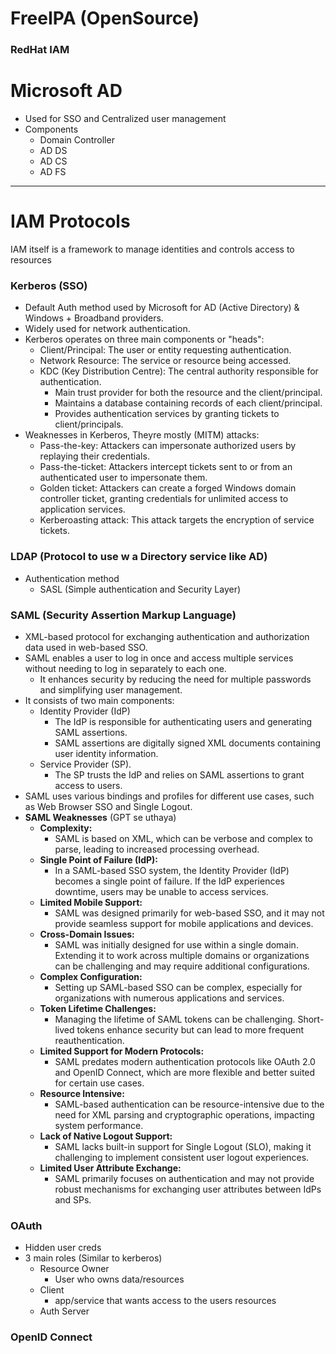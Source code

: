 # FreeIPA (OpenSource)

### RedHat IAM

# Microsoft AD
- Used for SSO and Centralized user management
- Components
	- Domain Controller
	- AD DS
	- AD CS
	- AD FS

---
# IAM Protocols
IAM itself is a framework to manage identities and controls access to resources
### Kerberos (SSO)
- Default Auth method used by Microsoft for AD (Active Directory) & Windows + Broadband providers.
- Widely used for network authentication.
- Kerberos operates on three main components or "heads":
    - Client/Principal: The user or entity requesting authentication.
    - Network Resource: The service or resource being accessed.
    - KDC (Key Distribution Centre): The central authority responsible for authentication.
        - Main trust provider for both the resource and the client/principal.
        - Maintains a database containing records of each client/principal.
        - Provides authentication services by granting tickets to client/principals.
- Weaknesses in Kerberos, Theyre mostly (MITM) attacks:
    - Pass-the-key: Attackers can impersonate authorized users by replaying their credentials.
    - Pass-the-ticket: Attackers intercept tickets sent to or from an authenticated user to impersonate them.
    - Golden ticket: Attackers can create a forged Windows domain controller ticket, granting credentials for unlimited access to application services.
    - Kerberoasting attack: This attack targets the encryption of service tickets.

### LDAP (Protocol to use w a Directory service like AD)
- Authentication method
	- SASL (Simple authentication and Security Layer)

### SAML (Security Assertion Markup Language)
- XML-based protocol for exchanging authentication and authorization data used in web-based SSO.
- SAML enables a user to log in once and access multiple services without needing to log in separately to each one.
	- It enhances security by reducing the need for multiple passwords and simplifying user management.
- It consists of two main components: 
	- Identity Provider (IdP) 
		- The IdP is responsible for authenticating users and generating SAML assertions.
		- SAML assertions are digitally signed XML documents containing user identity information.
	- Service Provider (SP).
		- The SP trusts the IdP and relies on SAML assertions to grant access to users.
- SAML uses various bindings and profiles for different use cases, such as Web Browser SSO and Single Logout.
- **SAML Weaknesses** (GPT se uthaya)
	- **Complexity:**
	    - SAML is based on XML, which can be verbose and complex to parse, leading to increased processing overhead.
	- **Single Point of Failure (IdP):**
	    - In a SAML-based SSO system, the Identity Provider (IdP) becomes a single point of failure. If the IdP experiences downtime, users may be unable to access services.
	- **Limited Mobile Support:**
	    - SAML was designed primarily for web-based SSO, and it may not provide seamless support for mobile applications and devices.
	- **Cross-Domain Issues:**
	    - SAML was initially designed for use within a single domain. Extending it to work across multiple domains or organizations can be challenging and may require additional configurations.
	- **Complex Configuration:**
	    - Setting up SAML-based SSO can be complex, especially for organizations with numerous applications and services.
	- **Token Lifetime Challenges:**
	    - Managing the lifetime of SAML tokens can be challenging. Short-lived tokens enhance security but can lead to more frequent reauthentication.
	- **Limited Support for Modern Protocols:**
	    - SAML predates modern authentication protocols like OAuth 2.0 and OpenID Connect, which are more flexible and better suited for certain use cases.
	- **Resource Intensive:**
	    - SAML-based authentication can be resource-intensive due to the need for XML parsing and cryptographic operations, impacting system performance.
	- **Lack of Native Logout Support:**
	    - SAML lacks built-in support for Single Logout (SLO), making it challenging to implement consistent user logout experiences.
	- **Limited User Attribute Exchange:**
	    - SAML primarily focuses on authentication and may not provide robust mechanisms for exchanging user attributes between IdPs and SPs.
### OAuth
- Hidden user creds
- 3 main roles (Similar to kerberos)
	- Resource Owner
		- User who owns data/resources
	- Client
		- app/service that wants access to the users resources
	- Auth Server

### OpenID Connect